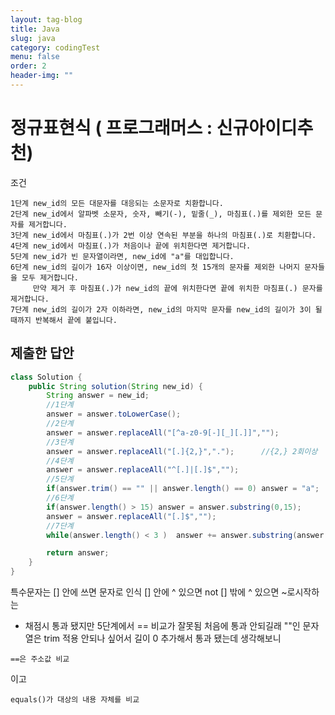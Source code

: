 ```yaml
---
layout: tag-blog
title: Java
slug: java
category: codingTest
menu: false
order: 2
header-img: ""
---
```


# 정규표현식 ( 프로그래머스 : 신규아이디추천)

조건
```
1단계 new_id의 모든 대문자를 대응되는 소문자로 치환합니다.
2단계 new_id에서 알파벳 소문자, 숫자, 빼기(-), 밑줄(_), 마침표(.)를 제외한 모든 문자를 제거합니다.
3단계 new_id에서 마침표(.)가 2번 이상 연속된 부분을 하나의 마침표(.)로 치환합니다.
4단계 new_id에서 마침표(.)가 처음이나 끝에 위치한다면 제거합니다.
5단계 new_id가 빈 문자열이라면, new_id에 "a"를 대입합니다.
6단계 new_id의 길이가 16자 이상이면, new_id의 첫 15개의 문자를 제외한 나머지 문자들을 모두 제거합니다.
     만약 제거 후 마침표(.)가 new_id의 끝에 위치한다면 끝에 위치한 마침표(.) 문자를 제거합니다.
7단계 new_id의 길이가 2자 이하라면, new_id의 마지막 문자를 new_id의 길이가 3이 될 때까지 반복해서 끝에 붙입니다.
```
## 제출한 답안
```java
class Solution {
    public String solution(String new_id) {
        String answer = new_id;
        //1단계 
        answer = answer.toLowerCase();                          
        //2단계
        answer = answer.replaceAll("[^a-z0-9[-][_][.]]","");    
        //3단계
        answer = answer.replaceAll("[.]{2,}",".");      //{2,} 2회이상
        //4단계
        answer = answer.replaceAll("^[.]|[.]$","");
        //5단계
        if(answer.trim() == "" || answer.length() == 0) answer = "a";
        //6단계
        if(answer.length() > 15) answer = answer.substring(0,15);
        answer = answer.replaceAll("[.]$","");
        //7단계
        while(answer.length() < 3 )  answer += answer.substring(answer.length() - 1 );

        return answer;
    }
}
```

특수문자는 [] 안에 쓰면 문자로 인식
[] 안에 ^ 있으면 not
[] 밖에 ^ 있으면 ~로시작하는

* 채점시 통과 됐지만 5단계에서 == 비교가 잘못됨 
처음에 통과 안되길래 ""인 문자열은 trim 적용 안되나 싶어서 길이 0 추가해서 통과 됐는데
생각해보니 
```
==은 주소값 비교
```
이고
```
equals()가 대상의 내용 자체를 비교
```



